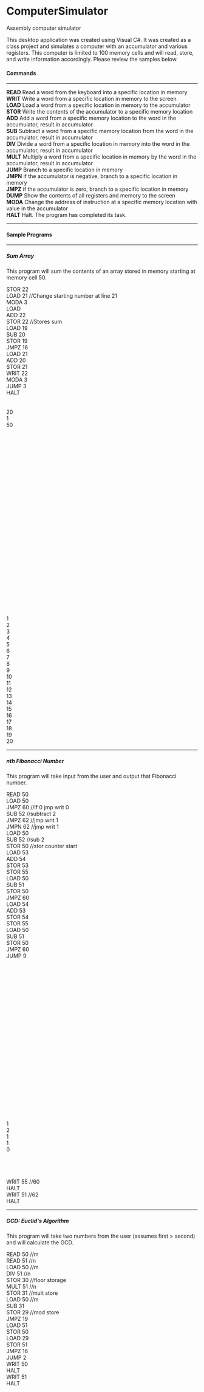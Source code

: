 ComputerSimulator
=================

<p>Assembly computer simulator</p>
<p>This desktop application was created using Visual C#.  It was created as a class project and simulates a computer with an accumulator and various registers.  This computer is limited to 100 memory cells and will read, store, and write information accordingly.  Please review the samples below.</p>

<h4>Commands</h4>
<hr>
<p>
<b>READ</b> Read a word from the keyboard into a specific location in memory<br>
<b>WRIT</b> Write a word from a specific location in memory to the screen<br>
<b>LOAD</b> Load a word from a specific location in memory to the accumulator<br>
<b>STOR</b> Write the contents of the accumulator to a specific memory location<br>
<b>ADD</b> Add a word from a specific memory location to the word in the accumulator, result
in accumulator<br>
<b>SUB</b> Subtract a word from a specific memory location from the word in the accumulator,
result in accumulator<br>
<b>DIV</b> Divide a word from a specific location in memory into the word in the accumulator,
result in accumulator<br>
<b>MULT</b> Multiply a word from a specific location in memory by the word in the accumulator,
result in accumulator<br>
<b>JUMP</b> Branch to a specific location in memory<br>
<b>JMPN</b> if the accumulator is negative, branch to a specific location in memory<br>
<b>JMPZ</b> if the accumulator is zero, branch to a specific location in memory<br>
<b>DUMP</b> Show the contents of all registers and memory to the screen<br>
<b>MODA</b> Change the address of instruction at a specific memory location with value in the
accumulator<br>
<b>HALT</b> Halt. The program has completed its task.
</p>
<hr>

<h4>Sample Programs</h4>
<hr>
<h5>Sum Array</h5>
<p>
This program will sum the contents of an array stored in memory starting at memory cell 50.
</p>
<p>
STOR 22<br>
LOAD 21 //Change starting number at line 21<br>
MODA 3<br>
LOAD <br>
ADD 22<br>
STOR 22 //Stores sum<br>
LOAD 19<br>
SUB 20<br>
STOR 19<br>
JMPZ 16<br>
LOAD 21<br>
ADD 20<br>
STOR 21<br>
WRIT 22<br>
MODA 3<br>
JUMP 3<br>
HALT<br>
<br>
<br>
20<br>
1<br>
50<br>
<br>
<br>
<br>
<br>
<br>
<br>
<br>
<br>
<br>
<br>
<br>
<br>
<br>
<br>
<br>
<br>
<br>
<br>
<br>
<br>
<br>
<br>
<br>
<br>
<br>
<br>
<br>
<br>
<br>
1<br>
2<br>
3<br>
4<br>
5<br>
6<br>
7<br>
8<br>
9<br>
10<br>
11<br>
12<br>
13<br>
14<br>
15<br>
16<br>
17<br>
18<br>
19<br>
20<br>
</p>
<hr>

<h5>nth Fibonacci Number</h5>
<p>This program will take input from the user and output that Fibonacci number.</p>
READ 50<br>
LOAD 50<br>
JMPZ 60 //if 0 jmp writ 0<br>
SUB 52 //subtract 2<br>
JMPZ 62 //jmp writ 1<br>
JMPN 62 //jmp writ 1<br>
LOAD 50<br>
SUB 52 //sub 2<br>
STOR 50 //stor counter start<br>
LOAD 53<br>
ADD 54<br>
STOR 53<br>
STOR 55<br>
LOAD 50<br>
SUB 51<br>
STOR 50<br>
JMPZ 60<br>
LOAD 54<br>
ADD 53<br>
STOR 54<br>
STOR 55<br>
LOAD 50<br>
SUB 51<br>
STOR 50<br>
JMPZ 60<br>
JUMP 9<br>
<br>
<br>
<br>
<br>
<br>
<br>
<br>
<br>
<br>
<br>
<br>
<br>
<br>
<br>
<br>
<br>
<br>
<br>
<br>
<br>
<br>
<br>
<br>
<br>
<br>
1<br>
2<br>
1<br>
1<br>
0<br>
<br>
<br>
<br>
<br>
WRIT 55 //60<br>
HALT<br>
WRIT 51 //62<br>
HALT<br>

<hr>

<h5>GCD: Euclid's Algorithm</h5>
<p>This program will take two numbers from the user (assumes first > second) and will calculate the GCD.</p>
READ 50 //m<br>
READ 51 //n<br>
LOAD 50 //m<br>
DIV 51 //n<br>
STOR 30 //floor storage<br>
MULT 51 //n<br>
STOR 31 //mult store<br>
LOAD 50 //m<br>
SUB 31<br>
STOR 29 //mod store<br>
JMPZ 19<br>
LOAD 51<br>
STOR 50<br>
LOAD 29<br>
STOR 51<br>
JMPZ 16<br>
JUMP 2<br>
WRIT 50<br>
HALT<br>
WRIT 51<br>
HALT<br>
